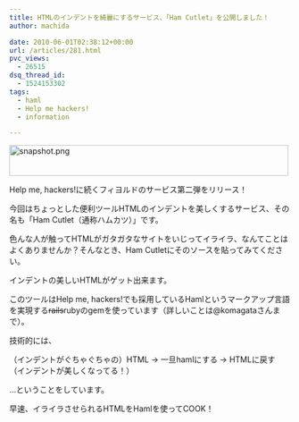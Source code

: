 ```yaml
---
title: HTMLのインデントを綺麗にするサービス、「Ham Cutlet」を公開しました！
author: machida

date: 2010-06-01T02:38:12+00:00
url: /articles/281.html
pvc_views:
  - 26515
dsq_thread_id:
  - 1524153302
tags:
  - haml
  - Help me hackers!
  - information

---
```


  <a href="http://hamcutlet.fjord.jp/"><img src="http://farm2.static.flickr.com/1291/4658008987_39e78f9f79.jpg" width="500" height="55" alt="snapshot.png" /></a>


Help me, hackers!に続くフィヨルドのサービス第二弾をリリース！

今回はちょっとした便利ツールHTMLのインデントを美しくするサービス、その名も「Ham Cutlet（通称ハムカツ）」です。

色んな人が触ってHTMLがガタガタなサイトをいじってイライラ、なんてことはよくありませんか？そんなとき、Ham Cutletにそのソースを貼ってみてください。

インデントの美しいHTMLがゲット出来ます。

このツールはHelp me, hackers!でも採用しているHamlというマークアップ言語を実現する<del datetime="2010-06-01T08:57:05+00:00">rails</del>rubyのgemを使っています（詳しいことは@komagataさんまで）。

技術的には、

（インデントがぐちゃぐちゃの）HTML → 一旦hamlにする → HTMLに戻す（インデントが美しくなってる！）

…ということをしています。

早速、イライラさせられるHTMLをHamlを使ってCOOK！
